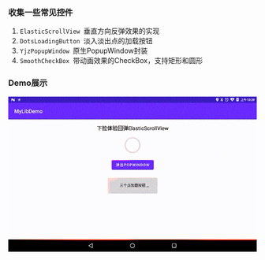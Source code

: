 ### 收集一些常见控件

1. `ElasticScrollView `垂直方向反弹效果的实现
2. `DotsLoadingButton `淡入淡出点的加载按钮
3. `YjzPopupWindow `原生PopupWindow封装
4. `SmoothCheckBox `带动画效果的CheckBox，支持矩形和圆形

### Demo展示

![Demo](demo.gif)

